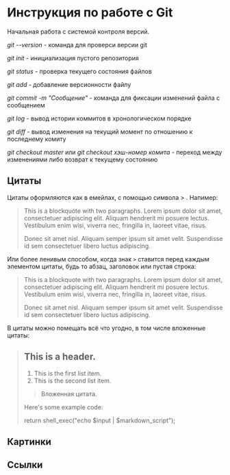 # Инструкция по работе с Git

Начальная работа с системой контроля версий.

*git --version* - команда для проверси версии git 

 *git init* - инициализация пустого репозитория  

 *git status* - проверка текущего состояния файлов

 *git add* - добавление версионности файлу 
  
 *git commit -m "Сообщение"* - команда для фиксации изменений файла с сообщением  
   
 *git log* - вывод истории коммитов в хронологическом порядке  
 
 *git diff* - вывод изменения на текущий момент по отношению к последнему комиту  
 
 *git checkout master* или *git checkout хэш-номер комита* - переход между изменениями либо возврат к текущему состоянию
## Цитаты
Цитаты оформляются как в емейлах, с помощью символа > .
Напимер:
> This is a blockquote with two paragraphs. Lorem ipsum
dolor sit amet,
> consectetuer adipiscing elit. Aliquam hendrerit mi
posuere lectus.
> Vestibulum enim wisi, viverra nec, fringilla in,
laoreet vitae, risus.
>
> Donec sit amet nisl. Aliquam semper ipsum sit amet
velit. Suspendisse
> id sem consectetuer libero luctus adipiscing.

Или более ленивым способом, когда знак `>` ставится
перед каждым элементом цитаты, будь то абзац, заголовок
или пустая строка:

> This is a blockquote with two paragraphs. Lorem ipsum
dolor sit amet,
consectetuer adipiscing elit. Aliquam hendrerit mi
posuere lectus.
Vestibulum enim wisi, viverra nec, fringilla in, laoreet
vitae, risus.
>
> Donec sit amet nisl. Aliquam semper ipsum sit amet
velit. Suspendisse
id sem consectetuer libero luctus adipiscing.

В цитаты можно помещать всё что угодно, в том числе
вложенные цитаты:

> ## This is a header.
>
> 1. This is the first list item.
> 2. This is the second list item.
>
> > Вложенная цитата.
>
> Here's some example code:
>
> return shell_exec("echo $input |
$markdown_script");




## Картинки 

## Ссылки 
